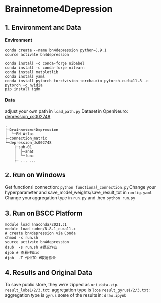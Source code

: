 # Brainnetome4Depression
## 1. Environment and Data
#### Environment
``` shell
conda create --name bn4depression python=3.9.1
source activate bn4depression

conda install -c conda-forge nibabel
conda install -c conda-forge nilearn
conda install matplotlib
conda install yaml
conda install pytorch torchvision torchaudio pytorch-cuda=11.8 -c pytorch -c nvidia
pip install tqdm
```

#### Data
adjust your own path in `load_path.py`
Dataset in OpenNeuro: [depression_ds002748](https://openneuro.org/datasets/ds002748/versions/1.0.5)
```shell
.
├─Brainnetome4Depression
│  └─BN_Atlas
├─connection_matrix
└─depression_ds002748
    ├─sub-01
    │  ├─anat
    │  └─func
    ├─ ... ...
```

## 2. Run on Windows
Get functional connection: `python functional_connection.py`
Change your hyperparameter and save_model_weights/save_result_txt in `config.yaml`
Change your aggregation type in `run.py` and then `python run.py`

## 3. Run on BSCC Platform
```shell
module load anaconda/2021.11 
module load cudnn/8.8.1_cuda11.x 
# create bn4depression via Conda
chmod -x run.sh
source activate bn4depression
dsub  -s run.sh #提交作业
djob # 查看作业id
djob  -T 作业ID #取消作业
```

## 4. Results and Original Data
To save public store, they were zipped as `ori_data.zip`.
`result_lobe1/2/3.txt`: aggregation type is `lobe`
`result_gyrus1/2/3.txt`: aggregation type is `gyrus`
some of the results in: `draw.ipynb`

